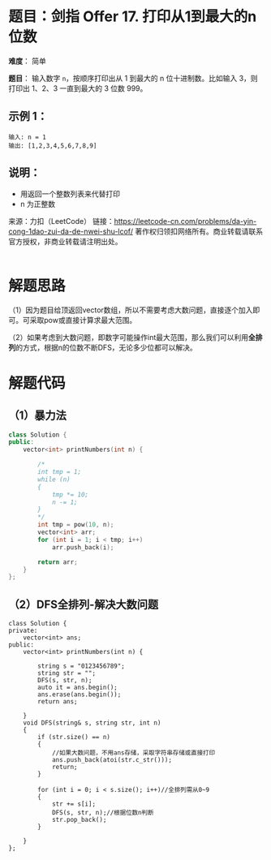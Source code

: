 # 题目：剑指 Offer 17. 打印从1到最大的n位数
**难度**： 简单

**题目**：
输入数字 `n`，按顺序打印出从 1 到最大的 n 位十进制数。比如输入 3，则打印出 1、2、3 一直到最大的 3 位数 999。



## 示例 1：

```
输入: n = 1
输出: [1,2,3,4,5,6,7,8,9]
```



## 说明：

- 用返回一个整数列表来代替打印
- n 为正整数



来源：力扣（LeetCode）
链接：https://leetcode-cn.com/problems/da-yin-cong-1dao-zui-da-de-nwei-shu-lcof/
著作权归领扣网络所有。商业转载请联系官方授权，非商业转载请注明出处。
<br>
<br>

# 解题思路

（1）因为题目给顶返回vector<int>数组，所以不需要考虑大数问题，直接逐个加入即可。可采取pow或直接计算求最大范围。

（2）如果考虑到大数问题，即数字可能操作int最大范围，那么我们可以利用**全排列**的方式，根据n的位数不断DFS，无论多少位都可以解决。

# 解题代码

## （1）暴力法


```cpp
class Solution {
public:
    vector<int> printNumbers(int n) {

        /*
        int tmp = 1;
        while (n)
        {
            tmp *= 10;
            n -= 1;
        }
        */
        int tmp = pow(10, n);
        vector<int> arr;
        for (int i = 1; i < tmp; i++)
            arr.push_back(i);

        return arr;
    }
};
```

## （2）DFS全排列-解决大数问题

```
class Solution {
private:
    vector<int> ans;
public:
    vector<int> printNumbers(int n) {

        string s = "0123456789";
        string str = "";
        DFS(s, str, n);
        auto it = ans.begin();
        ans.erase(ans.begin());
        return ans;
        
    }
    void DFS(string& s, string str, int n)
    {
        if (str.size() == n)
        {
            //如果大数问题，不用ans存储，采取字符串存储或直接打印
            ans.push_back(atoi(str.c_str()));
            return;
        }

        for (int i = 0; i < s.size(); i++)//全排列需从0~9
        {
            str += s[i];
            DFS(s, str, n);//根据位数n判断
            str.pop_back();
        }

    }
};
```

